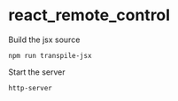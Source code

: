 # react_remote_control

Build the jsx source 

```
npm run transpile-jsx
```

Start the server 

```
http-server
```

